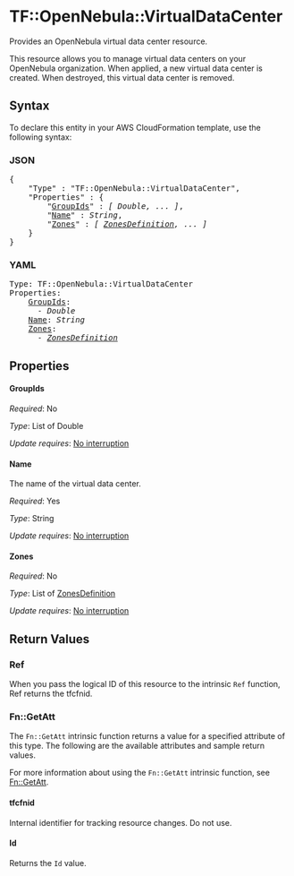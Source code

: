 # TF::OpenNebula::VirtualDataCenter

Provides an OpenNebula virtual data center resource.

This resource allows you to manage virtual data centers on your OpenNebula organization. When applied,
a new virtual data center is created. When destroyed, this virtual data center is removed.

## Syntax

To declare this entity in your AWS CloudFormation template, use the following syntax:

### JSON

<pre>
{
    "Type" : "TF::OpenNebula::VirtualDataCenter",
    "Properties" : {
        "<a href="#groupids" title="GroupIds">GroupIds</a>" : <i>[ Double, ... ]</i>,
        "<a href="#name" title="Name">Name</a>" : <i>String</i>,
        "<a href="#zones" title="Zones">Zones</a>" : <i>[ <a href="zonesdefinition.md">ZonesDefinition</a>, ... ]</i>
    }
}
</pre>

### YAML

<pre>
Type: TF::OpenNebula::VirtualDataCenter
Properties:
    <a href="#groupids" title="GroupIds">GroupIds</a>: <i>
      - Double</i>
    <a href="#name" title="Name">Name</a>: <i>String</i>
    <a href="#zones" title="Zones">Zones</a>: <i>
      - <a href="zonesdefinition.md">ZonesDefinition</a></i>
</pre>

## Properties

#### GroupIds

_Required_: No

_Type_: List of Double

_Update requires_: [No interruption](https://docs.aws.amazon.com/AWSCloudFormation/latest/UserGuide/using-cfn-updating-stacks-update-behaviors.html#update-no-interrupt)

#### Name

The name of the virtual data center.

_Required_: Yes

_Type_: String

_Update requires_: [No interruption](https://docs.aws.amazon.com/AWSCloudFormation/latest/UserGuide/using-cfn-updating-stacks-update-behaviors.html#update-no-interrupt)

#### Zones

_Required_: No

_Type_: List of <a href="zonesdefinition.md">ZonesDefinition</a>

_Update requires_: [No interruption](https://docs.aws.amazon.com/AWSCloudFormation/latest/UserGuide/using-cfn-updating-stacks-update-behaviors.html#update-no-interrupt)

## Return Values

### Ref

When you pass the logical ID of this resource to the intrinsic `Ref` function, Ref returns the tfcfnid.

### Fn::GetAtt

The `Fn::GetAtt` intrinsic function returns a value for a specified attribute of this type. The following are the available attributes and sample return values.

For more information about using the `Fn::GetAtt` intrinsic function, see [Fn::GetAtt](https://docs.aws.amazon.com/AWSCloudFormation/latest/UserGuide/intrinsic-function-reference-getatt.html).

#### tfcfnid

Internal identifier for tracking resource changes. Do not use.

#### Id

Returns the <code>Id</code> value.

